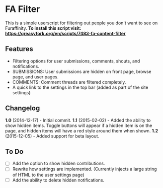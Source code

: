 FA Filter
=========

This is a simple userscript for filtering out people you don't want to see on Furaffinity.
<b>To install this script visit: https://greasyfork.org/en/scripts/7483-fa-content-filter</b>

## Features
- Filtering options for user submissions, comments, shouts, and notifications.
 - SUBMISSIONS: User submissions are hidden on front page, browse page, and user pages.
 - COMMENTS: Comment threads are filtered completely.
- A quick link to the settings in the top bar (added as part of the site settings)

## Changelog
<b>1.0</b> (2014-12-17) - Initial commit.
<b>1.1</b> (2015-02-02) - Added the ability to show hidden items. Toggle buttons will appear if a hidden item is on the page, and hidden items will have a red style around them when shown.
<b>1.2</b> (2015-12-05) - Added support for beta layout.

## To Do
- [ ] Add the option to show hidden contributions.
- [ ] Rewrite how settings are implemented. (Currently injects a large string of HTML to the user settings page)
- [ ] Add the ability to delete hidden notifications.